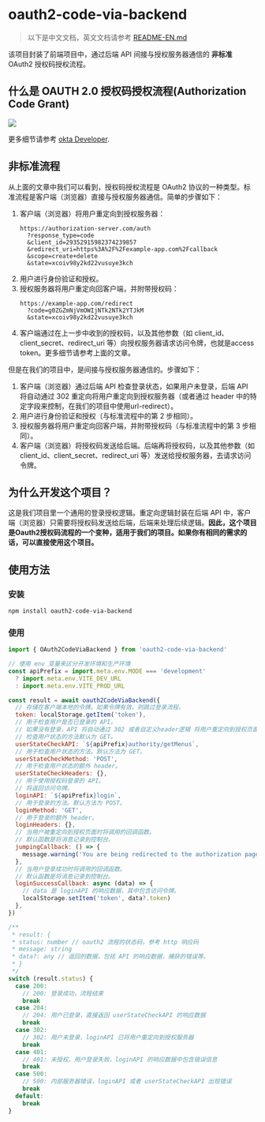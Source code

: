 # oauth2-code-via-backend

> 以下是中文文档，英文文档请参考 [README-EN.md](./README-EN.md)

该项目封装了前端项目中，通过后端 API 间接与授权服务器通信的 **非标准** OAuth2 授权码授权流程。

## 什么是 OAUTH 2.0 授权码授权流程(Authorization Code Grant)

<img src="https://images.ctfassets.net/cdy7uua7fh8z/2nbNztohyR7uMcZmnUt0VU/2c017d2a2a2cdd80f097554d33ff72dd/auth-sequence-auth-code.png"/>

更多细节请参考 [okta Developer](https://developer.okta.com/blog/2018/04/10/oauth-authorization-code-grant-type).

## 非标准流程

从上面的文章中我们可以看到，授权码授权流程是 OAuth2 协议的一种类型。标准流程是客户端（浏览器）直接与授权服务器通信。简单的步骤如下：

1. 客户端（浏览器）将用户重定向到授权服务器：
    ```
    https://authorization-server.com/auth
      ?response_type=code
      &client_id=29352915982374239857
      &redirect_uri=https%3A%2F%2Fexample-app.com%2Fcallback
      &scope=create+delete
      &state=xcoiv98y2kd22vusuye3kch
    ```
2. 用户进行身份验证和授权。
3. 授权服务器将用户重定向回客户端，并附带授权码：
    ```
    https://example-app.com/redirect
      ?code=g0ZGZmNjVmOWIjNTk2NTk2YTJkM
      &state=xcoiv98y2kd22vusuye3kch
    ```
4. 客户端通过在上一步中收到的授权码，以及其他参数（如 client_id、client_secret、redirect_uri 等）向授权服务器请求访问令牌，也就是access token。更多细节请参考上面的文章。

但是在我们的项目中，是间接与授权服务器通信的。步骤如下：

1. 客户端（浏览器）通过后端 API 检查登录状态，如果用户未登录，后端 API 将自动通过 302 重定向将用户重定向到授权服务器（或者通过 header 中的特定字段来控制，在我们的项目中使用url-redirect）。
2. 用户进行身份验证和授权（与标准流程中的第 2 步相同）。
3. 授权服务器将用户重定向回客户端，并附带授权码（与标准流程中的第 3 步相同）。
4. 客户端（浏览器）将授权码发送给后端。后端再将授权码，以及其他参数（如 client_id、client_secret、redirect_uri 等）发送给授权服务器，去请求访问令牌。

## 为什么开发这个项目？ 

这是我们项目里一个通用的登录授权逻辑。重定向逻辑封装在后端 API 中，客户端（浏览器）只需要将授权码发送给后端，后端来处理后续逻辑。**因此，这个项目是Oauth2授权码流程的一个变种，适用于我们的项目。如果你有相同的需求的话，可以直接使用这个项目。**

## 使用方法

### 安装

```bash
npm install oauth2-code-via-backend
```

### 使用

```js
import { OAuth2CodeViaBackend } from 'oauth2-code-via-backend'

// 使用 env 变量来区分开发环境和生产环境
const apiPrefix = import.meta.env.MODE === 'development'
  ? import.meta.env.VITE_DEV_URL
  : import.meta.env.VITE_PROD_URL

const result = await oauth2CodeViaBackend({
  // 存储在客户端本地的令牌。如果令牌有效，则跳过登录流程。
  token: localStorage.getItem('token'),
  // 用于检查用户是否已登录的 API。
  // 如果没有登录，API 将自动通过 302 或者自定义header逻辑 将用户重定向到授权页面。
  // 检查用户状态的方法默认为 GET。
  userStateCheckAPI: `${apiPrefix}authority/getMenus`,
  // 用于检查用户状态的方法。默认方法为 GET。
  userStateCheckMethod: 'POST',
  // 用于检查用户状态的额外 header。
  userStateCheckHeaders: {},
  // 用于使用授权码登录的 API。
  // 将返回访问令牌。
  loginAPI: `${apiPrefix}login`,
  // 用于登录的方法。默认方法为 POST。
  loginMethod: 'GET',
  // 用于登录的额外 header。
  loginHeaders: {},
  // 当用户被重定向到授权页面时将调用的回调函数。
  // 默认函数是将消息记录到控制台。
  jumpingCallback: () => {
    message.warning('You are being redirected to the authorization page..')
  },
  // 当用户登录成功时将调用的回调函数。
  // 默认函数是将消息记录到控制台。
  loginSuccessCallback: async (data) => {
    // data 是 loginAPI 的响应数据，其中包含访问令牌。
    localStorage.setItem('token', data?.token)
  },
})

/**
 * result: {
 * status: number // oauth2 流程的状态码，参考 http 响应码
 * message: string
 * data?: any // 返回的数据，包括 API 的响应数据，捕获的错误等。
 * }
 */
switch (result.status) {
  case 200:
    // 200: 登录成功，流程结束
    break
  case 204:
    // 204: 用户已登录，直接返回 userStateCheckAPI 的响应数据
    break
  case 302:
    // 302: 用户未登录，loginAPI 已将用户重定向到授权服务器
    break
  case 401:
    // 401: 未授权，用户登录失败，loginAPI 的响应数据中包含错误信息
    break
  case 500:
    // 500: 内部服务器错误，loginAPI 或者 userStateCheckAPI 出现错误
    break
  default:
    break
}
```
